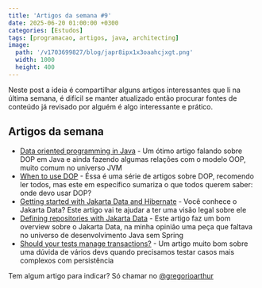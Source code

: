```yaml
---
title: 'Artigos da semana #9'
date: 2025-06-20 01:00:00 +0300
categories: [Estudos]
tags: [programacao, artigos, java, architecting]
image:
  path: '/v1703699827/blog/japr8ipx1x3oaahcjxgt.png'
  width: 1000
  height: 400
---
```


Neste post a ideia é compartilhar alguns artigos interessantes que li na última semana, é difícil se manter atualizado
então procurar fontes de conteúdo já revisado por alguém é algo interessante e prático.

## Artigos da semana

- [Data oriented programming in Java](https://www.infoq.com/articles/data-oriented-programming-java/) - Um ótimo artigo falando sobre DOP em Java e ainda fazendo algumas relações com o modelo OOP, muito comum no universo JVM
- [When to use DOP](https://inside.java/2024/06/10/dop-v1-1-wrap-up/) - Éssa é uma série de artigos sobre DOP, recomendo ler todos, mas este em específico sumariza o que todos querem saber: onde devo usar DOP?
- [Getting started with Jakarta Data and Hibernate](https://thorben-janssen.com/getting-started-with-jakarta-data/) - Você conhece o Jakarta Data? Este artigo vai te ajudar a ter uma visão legal sobre ele   
- [Defining repositories with Jakarta Data](https://thorben-janssen.com/jakarta-data-repository/) - Este artigo faz um bom overview sobre o Jakarta Data, na minha opinião uma peça que faltava no universo de desenvolvimento Java sem Spring
- [Should your tests manage transactions?](https://thorben-janssen.com/should-your-tests-manage-transactions/) - Um artigo muito bom sobre uma dúvida de vários devs quando precisamos testar casos mais complexos com persistência 

Tem algum artigo para indicar? Só chamar no [@gregorioarthur](https://twitter.com/gregorioarthur)

